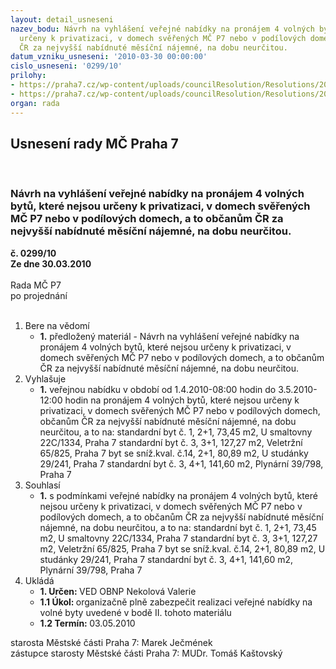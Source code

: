 ```yaml
---
layout: detail_usneseni
nazev_bodu: Návrh na vyhlášení veřejné nabídky na pronájem 4 volných bytů, které nejsou
  určeny k privatizaci, v domech svěřených MČ P7 nebo v podílových domech, a to občanům
  ČR za nejvyšší nabídnuté měsíční nájemné, na dobu neurčitou.
datum_vzniku_usneseni: '2010-03-30 00:00:00'
cislo_usneseni: '0299/10'
prilohy:
- https://praha7.cz/wp-content/uploads/councilResolution/Resolutions/20613/15-10-r10-0330-soup%c5%99%c3%adl_-podm_.doc
- https://praha7.cz/wp-content/uploads/councilResolution/Resolutions/20613/15-10-r10-0330-soup%c5%99%c3%adl_-form_.doc
organ: rada
---
```

<div id="ucUsn_pList" class="usn">
	<span><h2>Usnesení rady MČ Praha 7 </h2>
<br></span><div class="standBody">
<span><h3>Návrh na vyhlášení veřejné nabídky na pronájem 4 volných bytů, které nejsou určeny k privatizaci, v domech svěřených MČ P7 nebo v podílových domech, a to občanům ČR za nejvyšší nabídnuté měsíční nájemné, na dobu neurčitou.</h3></span><div class="center">
		<strong>č. 0299/10</strong><br>
	</div>
<div class="center">
		<strong>Ze dne 30.03.2010</strong><br><br>
	</div>Rada MČ P7<br> po projednání<br><br><ol>
<li>Bere na vědomí<ul><li>
<strong>1.</strong> předložený materiál - Návrh na vyhlášení veřejné nabídky na pronájem 4 volných bytů, které nejsou určeny k privatizaci, v domech svěřených MČ P7 nebo v podílových domech, a to občanům ČR za nejvyšší nabídnuté měsíční nájemné, na dobu neurčitou.</li></ul>
</li>
<li>Vyhlašuje<ul><li>
<strong>1.</strong> veřejnou nabídku v období od 1.4.2010-08:00 hodin do 3.5.2010-12:00 hodin na pronájem 4 volných bytů, které nejsou určeny k privatizaci, v domech svěřených MČ P7 nebo v podílových domech, občanům ČR za nejvyšší nabídnuté měsíční nájemné, na dobu neurčitou, a to na:                                                               standardní byt    č.  1, 2+1,   73,45 m2, U smaltovny 22C/1334, Praha 7            standardní byt    č.  3, 3+1, 127,27 m2, Veletržní 65/825, Praha 7                           byt se sníž.kval. č.14, 2+1,   80,89 m2, U studánky 29/241, Praha 7                  standardní byt    č.  3, 4+1, 141,60 m2, Plynární 39/798, Praha 7</li></ul>
</li>
<li>Souhlasí<ul><li>
<strong>1.</strong> s podmínkami veřejné nabídky na pronájem 4 volných bytů, které nejsou určeny k privatizaci, v domech svěřených MČ P7 nebo v podílových domech, a to občanům ČR za nejvyšší nabídnuté měsíční nájemné, na dobu neurčitou, a to na:                  standardní byt    č.  1, 2+1,   73,45 m2, U smaltovny 22C/1334, Praha 7            standardní byt    č.  3, 3+1, 127,27 m2, Veletržní 65/825, Praha 7                           byt se sníž.kval. č.14, 2+1,   80,89 m2, U studánky 29/241, Praha 7                  standardní byt    č.  3, 4+1, 141,60 m2, Plynární 39/798, Praha 7</li></ul>
</li>
<li>Ukládá<ul>
<li>
<strong>1. Určen: </strong>VED OBNP Nekolová Valerie</li>
<li>
<strong>1.1 Úkol: </strong>organizačně plně zabezpečit realizaci veřejné nabídky na volné byty uvedené v bodě II. tohoto materiálu</li>
<li>
<strong>1.2 Termín: </strong>03.05.2010</li>
</ul>
</li>
</ol>starosta Městské části Praha 7: Marek Ječmének<br>zástupce starosty Městské části Praha 7: MUDr. Tomáš Kaštovský 
</div>
</div>